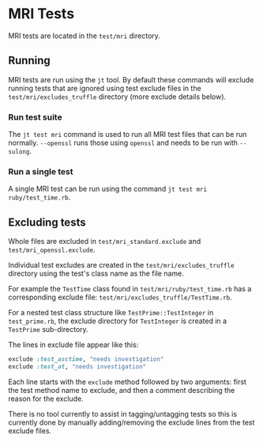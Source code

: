 # MRI Tests

MRI tests are located in the `test/mri` directory.

## Running

MRI tests are run using the `jt` tool. By default these commands will exclude
running tests that are ignored using test exclude files in the
`test/mri/excludes_truffle` directory (more exclude details below).

### Run test suite

The `jt test mri` command is used to run all MRI test files that can be run
normally. `--openssl` runs those using `openssl` and needs to be run with
`--sulong`.

### Run a single test

A single MRI test can be run using the command `jt test mri ruby/test_time.rb`.

## Excluding tests 

Whole files are excluded in `test/mri_standard.exclude` and
`test/mri_openssl.exclude`.

Individual test excludes are created in the `test/mri/excludes_truffle`
directory using the test's class name as the file name.

For example the `TestTime` class found in `test/mri/ruby/test_time.rb` has a
corresponding exclude file: `test/mri/excludes_truffle/TestTime.rb`.

For a nested test class structure like `TestPrime::TestInteger` in
`test_prime.rb`, the exclude directory for `TestInteger` is created in a
`TestPrime` sub-directory.

The lines in exclude file appear like this:

```ruby
exclude :test_asctime, "needs investigation"
exclude :test_at, "needs investigation"
```

Each line starts with the `exclude` method followed by two arguments: first the
test method name to exclude, and then a comment describing the reason for the
exclude.

There is no tool currently to assist in tagging/untagging tests so this is
currently done by manually adding/removing the exclude lines from the test
exclude files.
